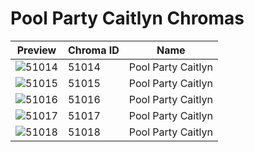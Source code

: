 # Pool Party Caitlyn Chromas

| Preview | Chroma ID | Name |
|---------|-----------|------|
| ![51014](https://raw.communitydragon.org/latest/plugins/rcp-be-lol-game-data/global/default/v1/champion-chroma-images/51/51014.png) | 51014 | Pool Party Caitlyn |
| ![51015](https://raw.communitydragon.org/latest/plugins/rcp-be-lol-game-data/global/default/v1/champion-chroma-images/51/51015.png) | 51015 | Pool Party Caitlyn |
| ![51016](https://raw.communitydragon.org/latest/plugins/rcp-be-lol-game-data/global/default/v1/champion-chroma-images/51/51016.png) | 51016 | Pool Party Caitlyn |
| ![51017](https://raw.communitydragon.org/latest/plugins/rcp-be-lol-game-data/global/default/v1/champion-chroma-images/51/51017.png) | 51017 | Pool Party Caitlyn |
| ![51018](https://raw.communitydragon.org/latest/plugins/rcp-be-lol-game-data/global/default/v1/champion-chroma-images/51/51018.png) | 51018 | Pool Party Caitlyn |